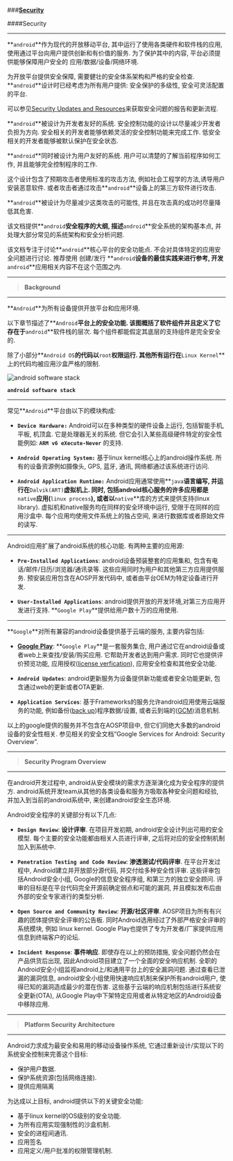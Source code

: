
###[**Security**](http://source.android.com/security/index.html)


####Security

-----
**`android`**作为现代的开放移动平台, 其中运行了使用各类硬件和软件栈的应用, 使用通过平台向用户提供创新和有价值的服务. 为了保护其中的内容, 平台必须提供能够保障用户安全的 应用/数据/设备/网络环境. 

为开放平台提供安全保障, 需要健壮的安全体系架构和严格的安全检查. **`android`**设计时已经考虑为所有用户提供: 安全保护的多级性, 安全可灵活配置的平台. 

可以参见[Security Updates and Resources](http://source.android.com/security/overview/updates-resources.html)来获取安全问题的报告和更新流程.

**`android`**被设计为开发者友好的系统. 安全控制功能的设计以尽量减少开发者负担为方向.  安全相关的开发者能够依赖灵活的安全控制功能来完成工作. 低安全相关的开发者能够被默认保护在安全状态.

**`android`**同时被设计为用户友好的系统. 用户可以清楚的了解当前程序如何工作, 并且能够完全控制程序的工作. 

这个设计包含了预期攻击者使用标准的攻击方法, 例如社会工程学的方法,诱导用户安装恶意软件. 或者攻击者通过攻击**`android`**设备上的第三方软件进行攻击. 

**`android`**被设计为尽量减少这类攻击的可能性, 并且在攻击真的成功时尽量降低其危害.

该文档提供**`android`**安全程序的大纲, 描述**`android`**安全系统的架构基本点, 并处理大部分常见的系统架构和安全分析问题. 

该文档专注于讨论**`android`**核心平台的安全功能点. 不会对具体特定的应用安全问题进行讨论. 推荐使用 创建/发行 **`android`**设备的最佳实践来进行参考, 开发**`android`**应用相关内容不在这个范围之内.

-----
> **Background**

-----
**`Android`**为所有设备提供开放平台和应用环境.

以下章节描述了**`Android`**平台上的安全功能. 该图概括了软件组件并且定义了它存在于**`android`**软件栈的层次. 每个组件都能假定其底层的支持组件是完全安全的. 

除了小部分**`Android OS`**的代码以**`root`**权限运行. 其他所有运行在**`Linux Kernel`**上的代码均被应用沙盒严格的限制.

![android software stack](http://source.android.com/security/images/android_software_stack.png)

**`android software stack`**

-----
常见**`Android`**平台由以下的模块构成:

 - **`Device Hardware:`** Android可以在多种类型的硬件设备上运行, 包括智能手机, 平板, 机顶盒. 它是处理器无关的系统. 但它会引入某些高级硬件特定的安全性能例如: **`ARM v6 eXecute-Never`** 的支持.

 - **`Android Operating System:`** 基于linux kernel核心上的android操作系统. 所有的设备资源例如摄像头, GPS, 蓝牙, 通讯, 网络都通过该系统进行访问.

 - **`Android Application Runtime:`** Android应用通常使用**`java`**语言编写, 并运行在**`Dalvik(ART)`**虚拟机上. 同时, 包括android核心服务的许多应用都是**`native`**应用(**`linux process`**), 或者以**`native`**库的方式来提供支持(linux library). 虚拟机和native服务均在同样的安全环境中运行, 受限于在同样的应用沙盒中.  每个应用均使用文件系统上的独占空间, 来进行数据库或者原始文件的读写. 

-----
Android应用扩展了android系统的核心功能. 有两种主要的应用源:

 - **`Pre-Installed Applications`**: android设备预装整套的应用集和, 包含有电话/邮件/日历/浏览器/通讯录等. 这些应用同时为用户和其他第三方应用提供服务. 预安装应用包含在AOSP开发代码中, 或者由平台OEM为特定设备进行开发.

 - **`User-Installed Applications`**: android提供开放的开发环境,对第三方应用开发进行支持. **`Google Play`**提供给用户数十万的应用使用.

-----
**`Google`**对所有兼容的android设备提供基于云端的服务, 主要内容包括:

 - **[Google Play](https://play.google.com/store)**: **`Google Play`**是一套服务集合, 用户通过它在android设备或者web上来查找/安装/购买应用. 它帮助开发者达到用户需求. 同时它也提供评价预览功能, 应用授权([license verfication](https://developer.android.com/guide/publishing/licensing.html)), 应用安全检查和其他安全功能.
 
 - **`Android Updates`**: android更新服务为设备提供新功能或者安全功能更新, 包含通过web的更新或者OTA更新.

 - **`Application Services`**: 基于Frameworks的服务允许android应用使用云端服务的功能, 例如备份([back up](https://developer.android.com/guide/topics/data/backup.html))程序数据/设置, 或者云到端的([GCM](https://developers.google.com/cloud-messaging/))消息机制.

以上的google提供的服务并不包含在AOSP项目中, 但它们同绝大多数的android设备的安全性相关. 参见相关的安全文档“Google Services for Android: Security Overview”.

-----

> **Security Program Overview**

-----
在android开发过程中, android从安全模块的需求方逐渐演化成为安全程序的提供方. android系统开发team从其他的各类设备和服务方吸取各种安全问题和经验, 并加入到当前的android系统中, 来创建android安全生态环境.

Android安全程序的关键部分有以下几点:

 - **`Design Review`**: **设计评审**. 在项目开发初期, android安全设计列出可用的安全模型. 每个主要的安全功能都由相关人员进行评审, 之后将对应的安全控制机制加入到系统中.

 - **`Penetration Testing and Code Review`**: **渗透测试/代码评审**. 在平台开发过程中, Android建立并开放部分源代码, 并交付给多种安全性评审. 这些评审包括Android安全小组, Google的信息安全程序组,  和第三方的独立安全顾问. 评审的目标是在平台代码完全开源前确定弱点和可能的漏洞, 并且模拟发布后由外部的安全专家进行的类型分析.

 - **`Open Source and Community Review`**: **开源/社区评审**. AOSP项目为所有有兴趣的团体提供安全评审的公告板. 同时Android选用经过了外部严格安全评审的系统模块, 例如 linux kernel. Google Play也提供了专为开发者/厂家提供应用信息到终端客户的论坛. 

 - **`Incident Response`**: **事件响应**. 即使存在以上的预防措施, 安全问题仍然会在产品供货后出现, 因此Android项目建立了一个全面的安全响应机制. 全职的Android安全小组监视android上/和通用平台上的安全漏洞问题. 通过查看已泄漏的漏洞信息, android安全小组使用快速响应机制来保护所有android用户, 使得已知的漏洞造成最少的潜在伤害. 这些基于云端的响应机制包括进行系统安全更新(OTA), 从Google Play中下架特定应用或者从特定地区的Android设备中移除应用. 

-----

> **Platform Security Architecture**

-----
Android力求成为最安全和易用的移动设备操作系统, 它通过重新设计/实现以下的系统安全控制来完善这个目标:

 - 保护用户数据.
 - 保护系统资源(包括网络连接).
 - 提供应用隔离

为达成以上目标, android提供以下的关键安全功能:

 - 基于linux kernel的OS级别的安全功能.
 - 为所有应用实现强制性的沙盒机制.
 - 安全的进程间通讯. 
 - 应用签名
 - 应用定义/用户批准的权限管理机制.
